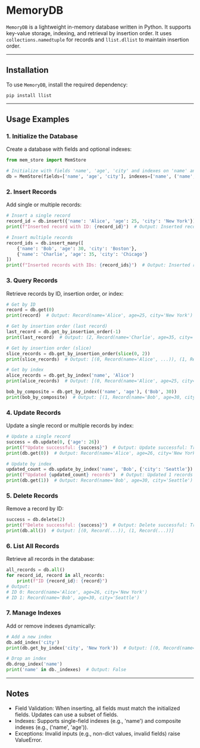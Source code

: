 # MemoryDB

`MemoryDB` is a lightweight in-memory database written in Python. It supports key-value storage, indexing, and retrieval
by insertion order. It uses `collections.namedtuple` for records and `llist.dllist` to maintain insertion order.

---

## Installation

To use `MemoryDB`, install the required dependency:

```shell
pip install llist
```

---

## Usage Examples

### 1. Initialize the Database

Create a database with fields and optional indexes:

```python
from mem_store import MemStore

# Initialize with fields 'name', 'age', 'city' and indexes on 'name' and ('name', 'age')
db = MemStore(fields=['name', 'age', 'city'], indexes=['name', ('name', 'age')])
```

### 2. Insert Records

Add single or multiple records:

```python
# Insert a single record
record_id = db.insert({'name': 'Alice', 'age': 25, 'city': 'New York'})
print(f"Inserted record with ID: {record_id}")  # Output: Inserted record with ID: 0

# Insert multiple records
record_ids = db.insert_many([
    {'name': 'Bob', 'age': 30, 'city': 'Boston'},
    {'name': 'Charlie', 'age': 35, 'city': 'Chicago'}
])
print(f"Inserted records with IDs: {record_ids}")  # Output: Inserted records with IDs: [1, 2]
```

### 3. Query Records

Retrieve records by ID, insertion order, or index:

```python
# Get by ID
record = db.get(0)
print(record)  # Output: Record(name='Alice', age=25, city='New York')

# Get by insertion order (last record)
last_record = db.get_by_insertion_order(-1)
print(last_record)  # Output: (2, Record(name='Charlie', age=35, city='Chicago'))

# Get by insertion order (slice)
slice_records = db.get_by_insertion_order(slice(0, 2))
print(slice_records)  # Output: [(0, Record(name='Alice', ...)), (1, Record(name='Bob', ...))]

# Get by index
alice_records = db.get_by_index('name', 'Alice')
print(alice_records)  # Output: [(0, Record(name='Alice', age=25, city='New York'))]

bob_by_composite = db.get_by_index(('name', 'age'), ('Bob', 30))
print(bob_by_composite)  # Output: [(1, Record(name='Bob', age=30, city='Boston'))]
```

### 4. Update Records

Update a single record or multiple records by index:

```python
# Update a single record
success = db.update(0, {'age': 26})
print(f"Update successful: {success}")  # Output: Update successful: True
print(db.get(0))  # Output: Record(name='Alice', age=26, city='New York')

# Update by index
updated_count = db.update_by_index('name', 'Bob', {'city': 'Seattle'})
print(f"Updated {updated_count} records")  # Output: Updated 1 records
print(db.get(1))  # Output: Record(name='Bob', age=30, city='Seattle')
```

### 5. Delete Records

Remove a record by ID:

```python
success = db.delete(2)
print(f"Delete successful: {success}")  # Output: Delete successful: True
print(db.all())  # Output: [(0, Record(...)), (1, Record(...))]
```

### 6. List All Records

Retrieve all records in the database:

```python
all_records = db.all()
for record_id, record in all_records:
    print(f"ID {record_id}: {record}")
# Output:
# ID 0: Record(name='Alice', age=26, city='New York')
# ID 1: Record(name='Bob', age=30, city='Seattle')
```

### 7. Manage Indexes

Add or remove indexes dynamically:

```python
# Add a new index
db.add_index('city')
print(db.get_by_index('city', 'New York'))  # Output: [(0, Record(name='Alice', ...))]

# Drop an index
db.drop_index('name')
print('name' in db._indexes)  # Output: False
```

---

## Notes

- Field Validation: When inserting, all fields must match the initialized fields. Updates can use a subset of fields.
- Indexes: Supports single-field indexes (e.g., 'name') and composite indexes (e.g., ('name', 'age')).
- Exceptions: Invalid inputs (e.g., non-dict values, invalid fields) raise ValueError.